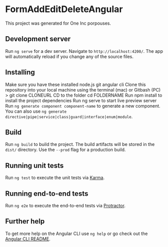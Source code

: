 # FormAddEditDeleteAngular

This project was generated for One Inc porpouses.

## Development server

Run `ng serve` for a dev server. Navigate to `http://localhost:4200/`. The app will automatically reload if you change any of the source files.

## Installing

Make sure you have these installed
node.js
git
angular cli
Clone this repository into your local machine using the terminal (mac) or Gitbash (PC) > git clone CLONEURL
CD to the folder cd FOLDERNAME
Run npm install to install the project dependencies
Run ng serve to start live preview server
Run `ng generate component component-name` to generate a new component. You can also use `ng generate directive|pipe|service|class|guard|interface|enum|module`.

## Build

Run `ng build` to build the project. The build artifacts will be stored in the `dist/` directory. Use the `--prod` flag for a production build.

## Running unit tests

Run `ng test` to execute the unit tests via [Karma](https://karma-runner.github.io).

## Running end-to-end tests

Run `ng e2e` to execute the end-to-end tests via [Protractor](http://www.protractortest.org/).

## Further help

To get more help on the Angular CLI use `ng help` or go check out the [Angular CLI README](https://github.com/angular/angular-cli/blob/master/README.md).
